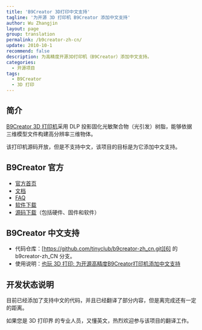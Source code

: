 ```yaml
---
title: 'B9Creator 3D打印中文支持'
tagline: '为开源 3D 打印机 B9Creator 添加中文支持'
author: Wu Zhangjin
layout: page
group: translation
permalink: /b9creator-zh-cn/
update: 2010-10-1
recommend: false
description: 为高精度开源3D打印机（B9Creator）添加中文支持。
categories:
  - 开源项目
tags:
  - B9Creator
  - 3D 打印
---
```


## 简介

[B9Creator 3D 打印机][1]采用 DLP 投影固化光敏聚合物（光引发）树脂，能够依据三维模型文件构建高分辨率三维物体。

该打印机源码开放，但是不支持中文，该项目的目标是为它添加中文支持。

## B9Creator 官方

  * [官方首页][1]
  * [文档][2]
  * [FAQ][3]
  * [软件下载][4]
  * [源码下载][5]（包括硬件、固件和软件）

## B9Creator 中文支持

  * 代码仓库：[https://github.com/tinyclub/b9creator-zh_cn.git][6] 的 b9creator-zh_CN 分支。
  * 使用说明：[也玩 3D 打印: 为开源高精度B9Creator打印机添加中文支持][7]

## 开发状态说明

目前已经添加了支持中文的代码，并且已经翻译了部分内容，但是离完成还有一定的距离。

如果您是 3D 打印界 的专业人员，又懂英文，热烈欢迎参与该项目的翻译工作。




 [1]: http://b9creator.com/
 [2]: http://b9creator.com/documentation/
 [3]: http://b9creator.com/faq/
 [4]: http://b9creator.com/software/
 [5]: http://b9creator.com/source-files/
 [6]: https://github.com/tinyclub/b9creator-zh_cn
 [7]: /3d-printing-adding-chinese-support-for-open-source-b9creator-high-precision-printers/
